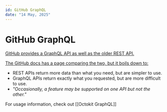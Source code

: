 ```yaml
---
id: GitHub GraphQL
date: "14 May, 2025"
---
```


# GitHub GraphQL

[GitHub provides a GraphQL API as well as the older REST API.](https://docs.github.com/en/graphql)

[The GitHub docs has a page comparing the two, but it boils down to:](https://docs.github.com/en/rest/about-the-rest-api/comparing-githubs-rest-api-and-graphql-api?apiVersion=2022-11-28)
- REST APIs return more data than what you need, but are simpler to use.
- GraphQL APIs return exactly what you requested, but are more difficult to use.
- _"Occasionally, a feature may be supported on one API but not the other."_

For usage information, check out [[Octokit GraphQL]]

